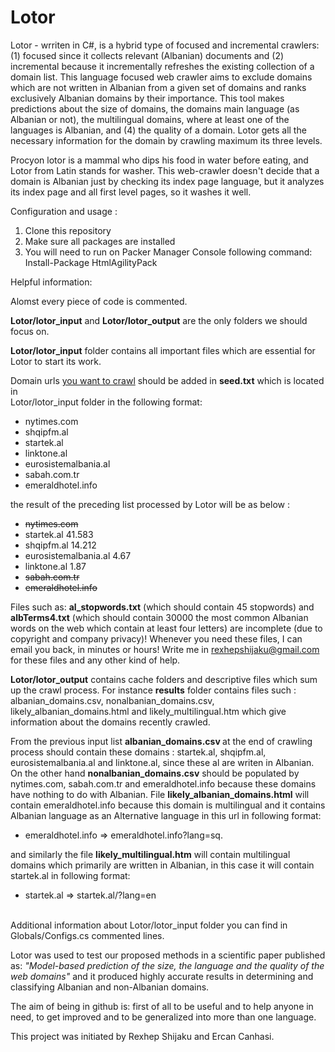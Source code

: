 # Lotor

Lotor - wrriten in C#, is a hybrid type of focused and incremental crawlers: (1) focused since it collects relevant (Albanian)
documents and (2) incremental because it incrementally refreshes the existing collection of a domain list. This language focused web crawler aims to exclude domains which are not written in Albanian from a given set of domains and ranks exclusively Albanian domains by their importance. This tool makes predictions about the size of domains, the domains main language (as Albanian or not), the multilingual domains, where at least one of the languages is Albanian, and (4) the quality of a domain. Lotor gets all the necessary information for the domain by crawling maximum its three levels.

Procyon lotor is a mammal who dips his food in water before eating, and Lotor from Latin stands for washer. This web-crawler doesn't decide that a domain is Albanian just by checking its index page language, but it analyzes its index page and all first level pages, so it washes it well.

Configuration and usage : 
<ol>
  <li> Clone this repository </li>
  <li> Make sure all packages are installed </li>
  <li> You will need to run on Packer Manager Console following command: Install-Package HtmlAgilityPack </li>
</ol>

Helpful information: 

Alomst every piece of code is commented.

<b>Lotor/lotor_input</b> and <b>Lotor/lotor_output</b> are the only folders we should focus on.

<b>Lotor/lotor_input</b> folder contains all important files which are essential for Lotor to start its work.

Domain urls <u>you want to crawl</u> should be added in <b>seed.txt</b> which is located in <br>Lotor/lotor_input</b> folder in the following format:

<ul>
<li>nytimes.com</li>
<li>shqipfm.al</li>
<li>startek.al</li>
<li>linktone.al</li>
<li>eurosistemalbania.al</li>
<li>sabah.com.tr</li>
<li>emeraldhotel.info</li>
</ul>

the result of the preceding list processed by Lotor will be as below : 

<ul>
<li><strike>nytimes.com</strike></li>
<li>startek.al 41.583</li>
<li>shqipfm.al 14.212</li>
<li>eurosistemalbania.al 4.67</li>
<li>linktone.al 1.87</li>
<li><strike>sabah.com.tr</strike></li>
<li><strike>emeraldhotel.info</strike></li>
</ul>

Files such as: <b>al_stopwords.txt</b> (which should contain 45 stopwords) and <b>albTerms4.txt</b> (which should contain 30000 the most common Albanian words on the web which contain at least four letters) are incomplete (due to copyright and company privacy)! 
Whenever you need these files, I can email you back, in minutes or hours! Write me in rexhepshijaku@gmail.com for these files and any other kind of help.

<b>Lotor/lotor_output</b> contains cache folders and descriptive files which sum up the crawl process.
For instance <b>results</b> folder contains files such : albanian_domains.csv, nonalbanian_domains.csv, likely_albanian_domains.html and likely_multilingual.htm  which give information about the domains recently crawled.

From the previous input list <b> albanian_domains.csv </b> at the end of crawling process should contain these domains : startek.al, shqipfm.al, eurosistemalbania.al and linktone.al, since these al are writen in Albanian. On the other hand <b>nonalbanian_domains.csv</b> should be populated by nytimes.com, sabah.com.tr and emeraldhotel.info because these domains have nothing to do with Albanian. File <b>likely_albanian_domains.html</b> will contain emeraldhotel.info because this domain is multilingual and it contains Albanian language as an Alternative language in this url in following format:

<ul>
  <li>emeraldhotel.info => emeraldhotel.info?lang=sq.</li>
</ul>

and similarly the file <b>likely_multilingual.htm</b> will contain multilingual domains which primarily are written in Albanian, in this case it will contain startek.al in following format:

<ul>
  <li>startek.al => startek.al/?lang=en</li>
</ul>

<br>Additional information about Lotor/lotor_input folder you can find in Globals/Configs.cs commented lines.</b>

Lotor was used to test our proposed methods in a scientific paper published as: <i>"Model-based prediction of the size, the language and the quality of the web domains"</i> and it produced highly accurate results in determining and classifying Albanian and non-Albanian domains.

The aim of being in github is: first of all to be useful and to help anyone in need, to get improved and to be generalized into more than one language.

This project was initiated by Rexhep Shijaku and Ercan Canhasi. 
